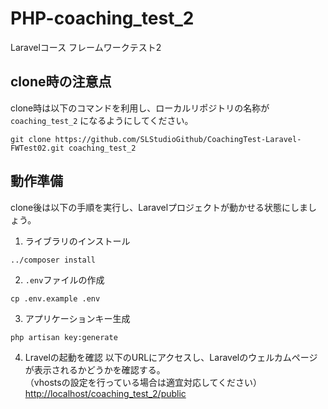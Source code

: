 # PHP-coaching_test_2
Laravelコース フレームワークテスト2
  
## clone時の注意点
clone時は以下のコマンドを利用し、ローカルリポジトリの名称が `coaching_test_2` になるようにしてください。  

```git
git clone https://github.com/SLStudioGithub/CoachingTest-Laravel-FWTest02.git coaching_test_2
```

## 動作準備

clone後は以下の手順を実行し、Laravelプロジェクトが動かせる状態にしましょう。

1. ライブラリのインストール
```
../composer install
```
2. `.env`ファイルの作成
```
cp .env.example .env
```
3. アプリケーションキー生成
```
php artisan key:generate
```
4. Lravelの起動を確認
以下のURLにアクセスし、Laravelのウェルカムページが表示されるかどうかを確認する。  
（vhostsの設定を行っている場合は適宜対応してください）  
[http://localhost/coaching_test_2/public](http://localhost/coaching_test_2/public)

